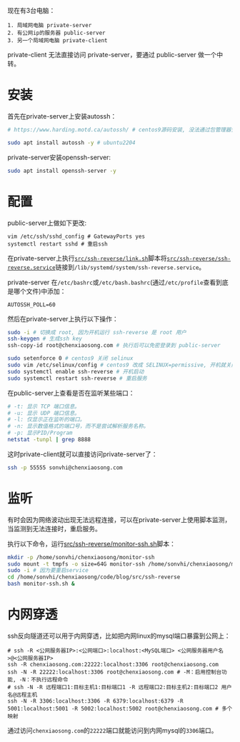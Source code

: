 现在有3台电脑：
```
1. 局域网电脑 private-server
2. 有公网ip的服务器 public-server
3. 另一个局域网电脑 private-client
```

private-client 无法直接访问 private-server，要通过 public-server 做一个中转。

# 安装

首先在private-server上安装autossh：
```sh
# https://www.harding.motd.ca/autossh/ # centos9源码安装, 没法通过包管理器安装

sudo apt install autossh -y # ubuntu2204
```

private-server安装openssh-server:
```sh
sudo apt install openssh-server -y
```

# 配置

public-server上做如下更改:
```shell
vim /etc/ssh/sshd_config # GatewayPorts yes
systemctl restart sshd # 重启ssh
```

在private-server上执行[`src/ssh-reverse/link.sh`](https://gitee.com/chenxiaosonggitee/blog/blob/master/src/ssh-reverse/link.sh)脚本将[`src/ssh-reverse/ssh-reverse.service`](https://gitee.com/chenxiaosonggitee/blog/blob/master/src/ssh-reverse/ssh-reverse.service)链接到`/lib/systemd/system/ssh-reverse.service`。

private-server 在`/etc/bashrc`或`/etc/bash.bashrc`(通过`/etc/profile`查看到底是哪个文件)中添加：
```shell
AUTOSSH_POLL=60
```

然后在private-server上执行以下操作：
```sh
sudo -i # 切换成 root, 因为开机运行 ssh-reverse 是 root 用户
ssh-keygen # 生成ssh key
ssh-copy-id root@chenxiaosong.com # 执行后可以免密登录到 public-server

sudo setenforce 0 # centos9 关闭 selinux
sudo vim /etc/selinux/config # centos9 改成 SELINUX=permissive, 开机就关闭selinux
sudo systemctl enable ssh-reverse # 开机启动
sudo systemctl restart ssh-reverse # 重启服务
```

在public-server上查看是否在监听某些端口：
```sh
# -t: 显示 TCP 端口信息。
# -u: 显示 UDP 端口信息。
# -l: 仅显示正在监听的端口。
# -n: 显示数值格式的端口号，而不是尝试解析服务名称。
# -p: 显示PID/Program
netstat -tunpl | grep 8888
```

这时private-client就可以直接访问private-server了：
```sh
ssh -p 55555 sonvhi@chenxiaosong.com
```

# 监听

有时会因为网络波动出现无法远程连接，可以在private-server上使用脚本监测，当监测到无法连接时，重启服务。

执行以下命令，运行[src/ssh-reverse/monitor-ssh.sh](https://gitee.com/chenxiaosonggitee/blog/blob/master/src/ssh-reverse/monitor-ssh.sh)脚本：
```sh
mkdir -p /home/sonvhi/chenxiaosong/monitor-ssh
sudo mount -t tmpfs -o size=64G monitor-ssh /home/sonvhi/chenxiaosong/monitor-ssh
sudo -i # 因为要重启service
cd /home/sonvhi/chenxiaosong/code/blog/src/ssh-reverse
bash monitor-ssh.sh &
```

# 内网穿透

ssh反向隧道还可以用于内网穿透，比如把内网linux的mysql端口暴露到公网上：
```shell
# ssh -R <公网服务器IP>:<公网端口>:localhost:<MySQL端口> <公网服务器用户名>@<公网服务器IP>
ssh -R chenxiaosong.com:22222:localhost:3306 root@chenxiaosong.com
ssh -N -R 22222:localhost:3306 root@chenxiaosong.com # -M：启用控制台功能, -N：不执行远程命令
# ssh -N -R 远程端口1:目标主机1:目标端口1 -R 远程端口2:目标主机2:目标端口2 用户名@远程主机
ssh -N -R 3306:localhost:3306 -R 6379:localhost:6379 -R 5001:localhost:5001 -R 5002:localhost:5002 root@chenxiaosong.com # 多个映射
```

通过访问`chenxiaosong.com`的`22222`端口就能访问到内网mysql的`3306`端口。

